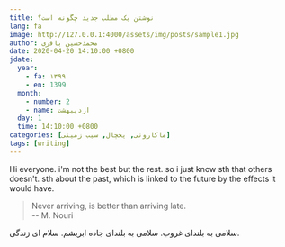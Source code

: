```yaml
---
title: نوشتن یک مطلب جدید چگونه است؟
lang: fa
image: http://127.0.0.1:4000/assets/img/posts/sample1.jpg
author: محمدحسین باقری
date: 2020-04-20 14:10:00 +0800
jdate:
  year:
    - fa: ۱۳۹۹
    - en: 1399
  month:
    - number: 2
    - name: اردیبهشت
  day: 1
  time: 14:10:00 +0800
categories: [ماکارونی, یخچال, سیب زمینی]
tags: [writing]
---
```


Hi everyone. i'm not the best but the rest. so i just know sth that others doesn't. sth about the past, which is linked to the future by the effects it would have.
> Never arriving, is better than arriving late.           
> -- M. Nouri

سلامی به بلندای غروب. سلامی به بلندای جاده ابریشم. سلام ای زندگی.

